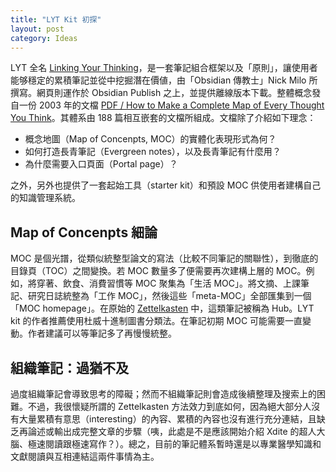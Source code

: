 ```yaml
---
title: "LYT Kit 初探"
layout: post
category: Ideas
---
```


LYT 全名 [Linking Your Thinking](https://notes.linkingyourthinking.com)，是一套筆記組合框架以及「原則」，讓使用者能够穩定的累積筆記並從中挖掘潛在價値，由「Obsidian 傳教士」Nick Milo 所撰寫。網頁則運作於 Obsidian Publish 之上，並提供離線版本下載。整體概念發自一份 2003 年的文檔 [PDF / How to Make a Complete Map of Every Thought You Think](https://users.speakeasy.net/~lion/nb/book.pdf)。其體系由 188 篇相互嵌套的文檔所組成。文檔除了介紹如下理念：

- 概念地圖（Map of Concenpts, MOC）的實體化表現形式為何？
- 如何打造長青筆記（Evergreen notes），以及長青筆記有什麼用？
- 為什麼需要入口頁面（Portal page）？

之外，另外也提供了一套起始工具（starter kit）和預設 MOC 供使用者建構自己的知識管理系統。

## Map of Concenpts 細論

MOC 是個光譜，從類似統整型論文的寫法（比較不同筆記的關聯性），到徹底的目錄頁（TOC）之間變換。若 MOC 數量多了便需要再次建構上層的 MOC。例如，將穿著、飲食、消費習慣等 MOC 聚集為「生活 MOC」。將文摘、上課筆記、研究日誌統整為「工作 MOC」，然後這些「meta-MOC」全部匯集到一個「MOC homepage」。在原始的 [Zettelkasten](http://zettelkasten.de/) 中，這類筆記被稱為 Hub。LYT kit 的作者推薦使用杜威十進制圖書分類法。在筆記初期 MOC 可能需要一直變動。作者建議可以等筆記多了再慢慢統整。

## 組織筆記：過猶不及

過度組織筆記會導致思考的障礙；然而不組織筆記則會造成後續整理及搜索上的困難。不過，我很懷疑所謂的 Zettelkasten 方法效力到底如何，因為絕大部分人沒有大量累積有意思（interesting）的內容、累積的內容也沒有進行充分連結，且缺乏再論述或輸出成完整文章的步驟（咦，此處是不是應該開始介紹 Xdite 的超人大腦、極速閱讀跟極速寫作？）。總之，目前的筆記體系暫時還是以專業醫學知識和文獻閱讀與互相連結這兩件事情為主。
